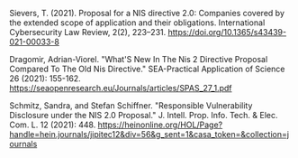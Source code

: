 

Sievers, T. (2021). Proposal for a NIS directive 2.0: Companies covered by the extended scope of application and their obligations. International Cybersecurity Law Review, 2(2), 223–231. https://doi.org/10.1365/s43439-021-00033-8

Dragomir, Adrian-Viorel. "What'S New In The Nis 2 Directive Proposal Compared To The Old Nis Directive." SEA-Practical Application of Science 26 (2021): 155-162.  https://seaopenresearch.eu/Journals/articles/SPAS_27_1.pdf

Schmitz, Sandra, and Stefan Schiffner. "Responsible Vulnerability Disclosure under the NIS 2.0 Proposal." J. Intell. Prop. Info. Tech. & Elec. Com. L. 12 (2021): 448. https://heinonline.org/HOL/Page?handle=hein.journals/jipitec12&div=56&g_sent=1&casa_token=&collection=journals
